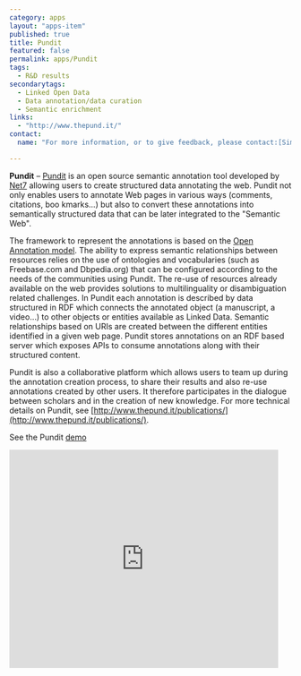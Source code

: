 ```yaml
---
category: apps
layout: "apps-item"
published: true
title: Pundit
featured: false
permalink: apps/Pundit
tags: 
  - R&D results
secondarytags:
  - Linked Open Data
  - Data annotation/data curation
  - Semantic enrichment
links: 
  - "http://www.thepund.it/"
contact: 
  name: "For more information, or to give feedback, please contact:[Simone Fonda](fonda@netseven.it) or [the pundit team](pundit@netseven.it)"

---
```

**Pundit** – [Pundit](http://www.thepund.it/) is an open source semantic annotation tool developed by [Net7](http://www.netseven.it) allowing users to create structured data annotating the web. Pundit not only enables users to annotate Web pages in various ways (comments, citations, boo kmarks…) but also to convert these annotations into semantically structured data that can be later integrated to the "Semantic Web".

The framework to represent the annotations is based on the [Open Annotation model](http://www.openannotation.org/spec/core/). The ability to express semantic relationships between resources relies on the use of ontologies and vocabularies (such as Freebase.com and Dbpedia.org) that can be configured according to the needs of the communities using Pundit. The re-use of resources already available on the web provides solutions to multilinguality or disambiguation related challenges. In Pundit each annotation is described by data structured in RDF which connects the annotated object (a manuscript, a video…) to other objects or entities available as Linked Data. Semantic relationships based on URIs are created between the different entities identified in a given web page. Pundit stores annotations on an RDF based server which exposes APIs to consume annotations along with their structured content.

Pundit is also a collaborative platform which allows users to team up during the annotation creation process, to share their results and also re-use annotations created by other users. It therefore participates in the dialogue between scholars and in the creation of new knowledge. For more technical details on Pundit, see [http://www.thepund.it/publications/](http://www.thepund.it/publications/).

See the Pundit [demo](https://www.youtube.com/embed/6uUQ4f3z_E0?feature=player_detailpage)

<iframe mardown="0" title="YouTube video player" class="youtube-player" type="text/html" width="480" height="390" src="https://www.youtube.com/embed/6uUQ4f3z_E0?feature=player_detailpage" frameborder="0" allowFullScreen=”allowFullScreen”>


The [DM2E](http://dm2e.eu/) (Digitised Manuscripts to Europeana) project further develops Pundit in the context of humanities research based on the Europeana content and metadata. Users are now able to annotate and contextualise their objects by using the Europeana content and metadata. You can test the demos and install the bookmarklet at [http://www.thepund.it/](http://www.thepund.it/).
